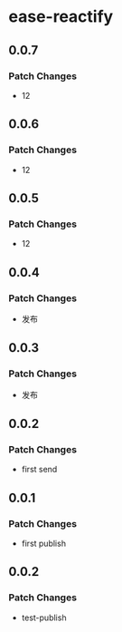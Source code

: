 # ease-reactify

## 0.0.7

### Patch Changes

- 12

## 0.0.6

### Patch Changes

- 12

## 0.0.5

### Patch Changes

- 12

## 0.0.4

### Patch Changes

- 发布

## 0.0.3

### Patch Changes

- 发布

## 0.0.2

### Patch Changes

- first send

## 0.0.1

### Patch Changes

- first publish

## 0.0.2

### Patch Changes

- test-publish

